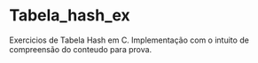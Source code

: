 # Tabela_hash_ex
Exercicios de Tabela Hash em C. Implementação com o intuito de compreensão do conteudo para prova. 
